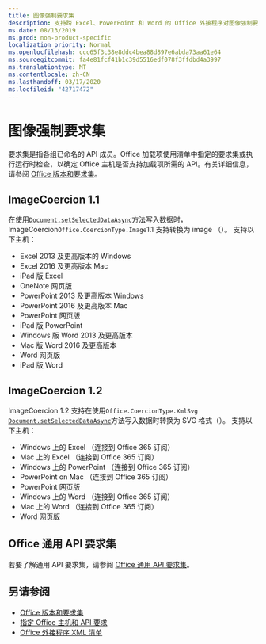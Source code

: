 ```yaml
---
title: 图像强制要求集
description: 支持跨 Excel、PowerPoint 和 Word 的 Office 外接程序对图像强制要求集的支持。
ms.date: 08/13/2019
ms.prod: non-product-specific
localization_priority: Normal
ms.openlocfilehash: ccc65f3c38e8ddc4bea88d897e6abda73aa61e64
ms.sourcegitcommit: fa4e81fcf41b1c39d5516edf078f3ffdbd4a3997
ms.translationtype: MT
ms.contentlocale: zh-CN
ms.lasthandoff: 03/17/2020
ms.locfileid: "42717472"
---
```

# <a name="image-coercion-requirement-sets"></a>图像强制要求集

要求集是指各组已命名的 API 成员。Office 加载项使用清单中指定的要求集或执行运行时检查，以确定 Office 主机是否支持加载项所需的 API。有关详细信息，请参阅 [Office 版本和要求集](../../develop/office-versions-and-requirement-sets.md)。

## <a name="imagecoercion-11"></a>ImageCoercion 1.1

在使用[`Document.setSelectedDataAsync`](/javascript/api/office/office.document#setselecteddataasync-data--options--callback-)方法写入数据时，ImageCoercion`Office.CoercionType.Image`1.1 支持转换为 image （）。 支持以下主机：

- Excel 2013 及更高版本的 Windows
- Excel 2016 及更高版本 Mac
- iPad 版 Excel
- OneNote 网页版
- PowerPoint 2013 及更高版本 Windows
- PowerPoint 2016 及更高版本 Mac
- PowerPoint 网页版
- iPad 版 PowerPoint
- Windows 版 Word 2013 及更高版本
- Mac 版 Word 2016 及更高版本
- Word 网页版
- iPad 版 Word

## <a name="imagecoercion-12"></a>ImageCoercion 1.2

ImageCoercion 1.2 支持在使用`Office.CoercionType.XmlSvg` [`Document.setSelectedDataAsync`](/javascript/api/office/office.document#setselecteddataasync-data--options--callback-)方法写入数据时转换为 SVG 格式（）。 支持以下主机：

- Windows 上的 Excel （连接到 Office 365 订阅）
- Mac 上的 Excel （连接到 Office 365 订阅）
- Windows 上的 PowerPoint （连接到 Office 365 订阅）
- PowerPoint on Mac （连接到 Office 365 订阅）
- PowerPoint 网页版
- Windows 上的 Word （连接到 Office 365 订阅）
- Mac 上的 Word （连接到 Office 365 订阅）
- Word 网页版

## <a name="office-common-api-requirement-sets"></a>Office 通用 API 要求集

若要了解通用 API 要求集，请参阅 [Office 通用 API 要求集](office-add-in-requirement-sets.md)。

## <a name="see-also"></a>另请参阅

- [Office 版本和要求集](../../develop/office-versions-and-requirement-sets.md)
- [指定 Office 主机和 API 要求](../../develop/specify-office-hosts-and-api-requirements.md)
- [Office 外接程序 XML 清单](../../develop/add-in-manifests.md)
